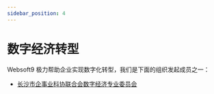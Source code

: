 ```yaml
---
sidebar_position: 4
---
```


# 数字经济转型

Websoft9 极力帮助企业实现数字化转型，我们是下面的组织发起成员之一：

* [长沙市企事业科协联合会数字经济专业委员会](https://www.websoft9.com/news/digtal-committee-start-changsha)